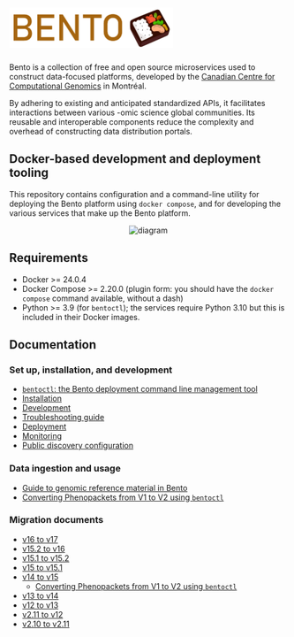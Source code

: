 # <img src="./docs/img/bento_logo.png" alt="Bento" width="297" height="73" />

Bento is a collection of free and open source microservices used to construct data-focused platforms, developed by the
[Canadian Centre for Computational Genomics](https://computationalgenomics.ca/) in Montréal.

By adhering to existing and anticipated standardized APIs, it facilitates interactions between 
various -omic science global communities. Its reusable and interoperable components reduce the 
complexity and overhead of constructing data distribution portals.


## Docker-based development and deployment tooling

This repository contains configuration and a command-line utility for deploying
the Bento platform using `docker compose`, and for developing the various services
that make up the Bento platform.



<div style="text-align:center">
  <img src="https://github.com/bento-platform/bentoV2/blob/main/diagram.png?raw=true" alt="diagram" style="align:middle;"/>
</div>


## Requirements
- Docker >= 24.0.4
- Docker Compose >= 2.20.0 (plugin form: you should have the `docker compose` command available, without a dash)
- Python >= 3.9 (for `bentoctl`); the services require Python 3.10 but this is included in their Docker images. 


## Documentation

### Set up, installation, and development

* [`bentoctl`: the Bento deployment command line management tool](./docs/bentoctl.md)
* [Installation](./docs/installation.md)
* [Development](./docs/development.md)
* [Troubleshooting guide](./docs/troubleshooting.md)
* [Deployment](./docs/deployment.md)
* [Monitoring](./docs/monitoring.md)
* [Public discovery configuration](./docs/public_discovery.md)

### Data ingestion and usage

* [Guide to genomic reference material in Bento](./docs/reference_material.md)
* [Converting Phenopackets from V1 to V2 using `bentoctl`](./docs/phenopackets_v1_to_v2.md) 

### Migration documents

* [v16 to v17](./docs/migrating_to_17.md)
* [v15.2 to v16](./docs/migrating_to_16.md)
* [v15.1 to v15.2](./docs/migrating_to_15_2.md)
* [v15 to v15.1](./docs/migrating_to_15_1.md)
* [v14 to v15](./docs/migrating_to_15.md)
  * [Converting Phenopackets from V1 to V2 using `bentoctl`](./docs/phenopackets_v1_to_v2.md) 
* [v13 to v14](./docs/migrating_to_14.md)
* [v12 to v13](./docs/migrating_to_13.md)
* [v2.11 to v12](./docs/migrating_to_12.md)
* [v2.10 to v2.11](./docs/migrating_to_2_11.md)

